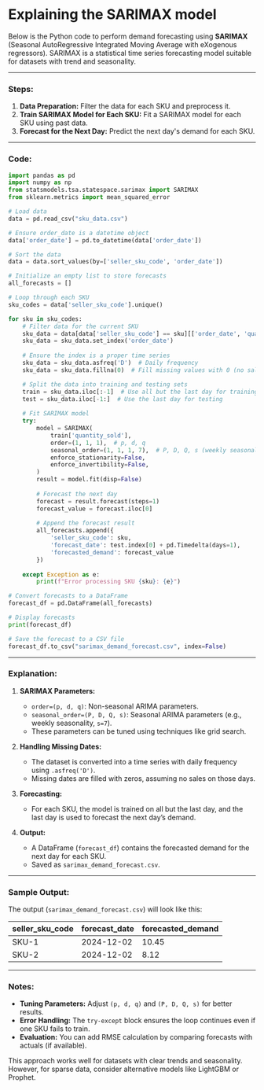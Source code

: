 # Explaining the SARIMAX model
Below is the Python code to perform demand forecasting using **SARIMAX** (Seasonal AutoRegressive Integrated Moving Average with eXogenous regressors). SARIMAX is a statistical time series forecasting model suitable for datasets with trend and seasonality.

---

### Steps:
1. **Data Preparation:** Filter the data for each SKU and preprocess it.
2. **Train SARIMAX Model for Each SKU:** Fit a SARIMAX model for each SKU using past data.
3. **Forecast for the Next Day:** Predict the next day's demand for each SKU.

---

### Code:

```python
import pandas as pd
import numpy as np
from statsmodels.tsa.statespace.sarimax import SARIMAX
from sklearn.metrics import mean_squared_error

# Load data
data = pd.read_csv("sku_data.csv")

# Ensure order_date is a datetime object
data['order_date'] = pd.to_datetime(data['order_date'])

# Sort the data
data = data.sort_values(by=['seller_sku_code', 'order_date'])

# Initialize an empty list to store forecasts
all_forecasts = []

# Loop through each SKU
sku_codes = data['seller_sku_code'].unique()

for sku in sku_codes:
    # Filter data for the current SKU
    sku_data = data[data['seller_sku_code'] == sku][['order_date', 'quantity_sold']]
    sku_data = sku_data.set_index('order_date')
    
    # Ensure the index is a proper time series
    sku_data = sku_data.asfreq('D')  # Daily frequency
    sku_data = sku_data.fillna(0)  # Fill missing values with 0 (no sales)

    # Split the data into training and testing sets
    train = sku_data.iloc[:-1]  # Use all but the last day for training
    test = sku_data.iloc[-1:]  # Use the last day for testing
    
    # Fit SARIMAX model
    try:
        model = SARIMAX(
            train['quantity_sold'], 
            order=(1, 1, 1),  # p, d, q
            seasonal_order=(1, 1, 1, 7),  # P, D, Q, s (weekly seasonality)
            enforce_stationarity=False,
            enforce_invertibility=False,
        )
        result = model.fit(disp=False)
        
        # Forecast the next day
        forecast = result.forecast(steps=1)
        forecast_value = forecast.iloc[0]
        
        # Append the forecast result
        all_forecasts.append({
            'seller_sku_code': sku,
            'forecast_date': test.index[0] + pd.Timedelta(days=1),
            'forecasted_demand': forecast_value
        })
        
    except Exception as e:
        print(f"Error processing SKU {sku}: {e}")

# Convert forecasts to a DataFrame
forecast_df = pd.DataFrame(all_forecasts)

# Display forecasts
print(forecast_df)

# Save the forecast to a CSV file
forecast_df.to_csv("sarimax_demand_forecast.csv", index=False)
```

---

### Explanation:

1. **SARIMAX Parameters:**
   - `order=(p, d, q)`: Non-seasonal ARIMA parameters.
   - `seasonal_order=(P, D, Q, s)`: Seasonal ARIMA parameters (e.g., weekly seasonality, `s=7`).
   - These parameters can be tuned using techniques like grid search.

2. **Handling Missing Dates:**
   - The dataset is converted into a time series with daily frequency using `.asfreq('D')`.
   - Missing dates are filled with zeros, assuming no sales on those days.

3. **Forecasting:**
   - For each SKU, the model is trained on all but the last day, and the last day is used to forecast the next day’s demand.

4. **Output:**
   - A DataFrame (`forecast_df`) contains the forecasted demand for the next day for each SKU.
   - Saved as `sarimax_demand_forecast.csv`.

---

### Sample Output:

The output (`sarimax_demand_forecast.csv`) will look like this:

| seller_sku_code | forecast_date | forecasted_demand |
|------------------|--------------|-------------------|
| SKU-1           | 2024-12-02   | 10.45             |
| SKU-2           | 2024-12-02   | 8.12              |

---

### Notes:
- **Tuning Parameters:** Adjust `(p, d, q)` and `(P, D, Q, s)` for better results.
- **Error Handling:** The `try-except` block ensures the loop continues even if one SKU fails to train.
- **Evaluation:** You can add RMSE calculation by comparing forecasts with actuals (if available).

This approach works well for datasets with clear trends and seasonality. However, for sparse data, consider alternative models like LightGBM or Prophet.